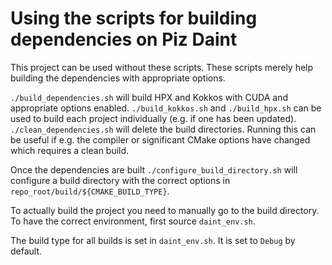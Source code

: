 # Using the scripts for building dependencies on Piz Daint

This project can be used without these scripts. These scripts merely help
building the dependencies with appropriate options.

`./build_dependencies.sh` will build HPX and Kokkos with CUDA and appropriate
options enabled. `./build_kokkos.sh` and `./build_hpx.sh` can be used to build
each project individually (e.g. if one has been updated).
`./clean_dependencies.sh` will delete the build directories. Running this can
be useful if e.g. the compiler or significant CMake options have changed which
requires a clean build.

Once the dependencies are built `./configure_build_directory.sh` will configure
a build directory with the correct options in
`repo_root/build/${CMAKE_BUILD_TYPE}`.

To actually build the project you need to manually go to the build directory.
To have the correct environment, first source `daint_env.sh`.

The build type for all builds is set in `daint_env.sh`. It is set to `Debug` by
default.
